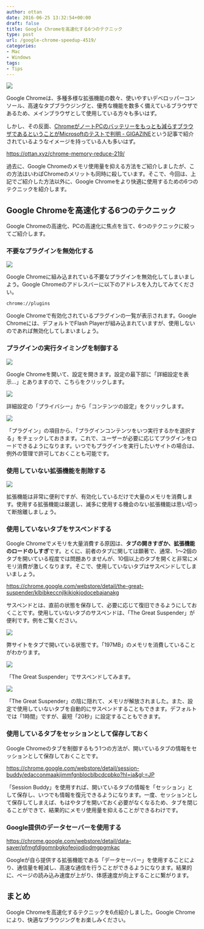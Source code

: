 ```yaml
---
author: ottan
date: 2016-06-25 13:32:54+00:00
draft: false
title: Google Chromeを高速化する6つのテクニック
type: post
url: /google-chrome-speedup-4519/
categories:
- Mac
- Windows
tags:
- Tips
---
```


![](/uploads/2016/06/160625-576e80aa58cc5.jpg)






Google Chromeは、多種多様な拡張機能の数々、使いやすいデベロッパーコンソール、高速なタブブラウジングと、優秀な機能を数多く備えているブラウザであるため、メインブラウザとして使用している方々も多いはず。





しかし、その反面、[ChromeがノートPCのバッテリーをもっとも減らすブラウザであるということがMicrosoftのテストで判明 - GIGAZINE](http://gigazine.net/news/20160621-power-efficient-browser/)という記事で紹介されているようなイメージを持っている人も多いはず。



https://ottan.xyz/chrome-memory-reduce-219/



過去に、Google Chromeのメモリ使用量を抑える方法をご紹介しましたが、この方法はいわばChromeのメリットも同時に殺しています。そこで、今回は、上記でご紹介した方法以外に、Google Chromeをより快適に使用するための6つのテクニックを紹介します。





## Google Chromeを高速化する6つのテクニック





Google Chromeの高速化、PCの高速化に焦点を当て、6つのテクニックに絞ってご紹介します。





### 不要なプラグインを無効化する





![](/uploads/2016/06/160625-576e84589c6a3.png)






Google Chromeに組み込まれている不要なプラグインを無効化してしまいましよう。Google Chromeのアドレスバーに以下のアドレスを入力してみてください。




    
    chrome://plugins





Google Chromeで有効化されているプラグインの一覧が表示されます。Google Chromeには、デフォルトでFlash Playerが組み込まれていますが、使用しないのであれば無効化してしまいましょう。





### プラグインの実行タイミングを制御する





![](/uploads/2016/06/160625-576e84ca0239e.png)






Google Chromeを開いて、設定を開きます。設定の最下部に「詳細設定を表示...」とありますので、こちらをクリックします。





![](/uploads/2016/06/160625-576e84d29b92b.png)






詳細設定の「プライバシー」から「コンテンツの設定」をクリックします。





![](/uploads/2016/06/160625-576e84df1e1f7.png)






「プラグイン」の項目から、「プラグインコンテンツをいつ実行するかを選択する」をチェックしておきます。これで、ユーザーが必要に応じてプラグインをロードできるようになります。いつでもプラグインを実行したいサイトの場合は、例外の管理で許可しておくことも可能です。





### 使用していない拡張機能を削除する





![](/uploads/2016/06/160625-576e8592e3b3c.png)






拡張機能は非常に便利ですが、有効化しているだけで大量のメモリを消費します。使用する拡張機能は厳選し、滅多に使用する機会のない拡張機能は思い切って断捨離しましょう。





### 使用していないタブをサスペンドする





Google Chromeでメモリを大量消費する原因は、**タブの開きすぎか、拡張機能のロードのしすぎ**です。とくに、前者のタブに関しては顕著で、通常、1〜2個のタブを開いている程度では問題ありませんが、10個以上のタブを開くと非常にメモリ消費が激しくなります。そこで、使用していないタブはサスペンドしてしまいましょう。



https://chrome.google.com/webstore/detail/the-great-suspender/klbibkeccnjlkjkiokjodocebajanakg



サスペンドとは、直前の状態を保存して、必要に応じて復旧できるようにしておくことです。使用していないタブのサスペンドは、「The Great Suspender」が便利です。例をご覧ください。





![](/uploads/2016/06/160625-576e85d13b319.png)






弊サイトをタブで開いている状態です。「197MB」のメモリを消費していることがわかります。





![](/uploads/2016/06/160625-576e85d9e17af.png)






「The Great Suspender」でサスペンドしてみます。





![](/uploads/2016/06/160625-576e85e1843e1.png)






「The Great Suspender」の陰に隠れて、メモリが解放されました。また、設定で使用していないタブを自動的にサスペンドすることもできます。デフォルトでは「1時間」ですが、最短「20秒」に設定することもできます。





### 使用しているタブをセッションとして保存しておく





Google Chromeのタブを制御するもう1つの方法が、開いているタブの情報をセッションとして保存しておくことです。



https://chrome.google.com/webstore/detail/session-buddy/edacconmaakjimmfgnblocblbcdcpbko?hl=ja&gl;=JP



「Session Buddy」を使用すれば、開いているタブの情報を「セッション」として保存し、いつでも情報を復元できるようになります。一度、セッションとして保存してしまえば、もはやタブを開いておく必要がなくなるため、タブを閉じることができて、結果的にメモリ使用量を抑えることができるわけです。





### Google提供のデータセーバーを使用する



https://chrome.google.com/webstore/detail/data-saver/pfmgfdlgomnbgkofeojodiodmgpgmkac



Googleが自ら提供する拡張機能である「データセーバー」を使用することにより、通信量を軽減し、高速な通信を行うことができるようになります。結果的に、ページの読み込み速度が上がり、体感速度が向上することに繋がります。





## まとめ





Google Chromeを高速化するテクニックを6点紹介しました。Google Chromeにより、快適なブラウジングをお楽しみください。
